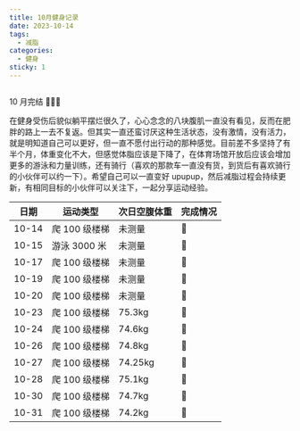 ```yaml
---
title: 10月健身记录
date: 2023-10-14
tags:
  - 减脂
categories:
  - 健身
sticky: 1
---
```


<img src="https://www.ohpooh.space/%E5%81%A5%E8%BA%AB%2Fechart%2F202310.png" alt="">

<!-- more -->

10 月完结 🎉🎉🎉

在健身受伤后貌似躺平摆烂很久了，心心念念的八块腹肌一直没有看见，反而在肥胖的路上一去不复返。但其实一直还蛮讨厌这种生活状态，没有激情，没有活力，就是明知道自己可以更好，但一直不愿付出行动的那种感觉。目前差不多坚持了有半个月，体重变化不大，但感觉体脂应该是下降了，在体育场馆开放后应该会增加更多的游泳和力量训练，还有骑行（喜欢的那款车一直没有货，到货后有喜欢骑行的小伙伴可以约一下）。希望自己可以一直变好 upupup，然后减脂过程会持续更新，有相同目标的小伙伴可以关注下，一起分享运动经验。

| 日期  | 运动类型      | 次日空腹体重 | 完成情况 |
| ----- | ------------- | ------------ | -------- |
| 10-14 | 爬 100 级楼梯 | 未测量       | :100:    |
| 10-15 | 游泳 3000 米  | 未测量       | :100:    |
| 10-17 | 爬 100 级楼梯 | 未测量       | :100:    |
| 10-19 | 爬 100 级楼梯 | 未测量       | :100:    |
| 10-20 | 爬 100 级楼梯 | 未测量       | :100:    |
| 10-23 | 爬 100 级楼梯 | 75.3kg       | :100:    |
| 10-24 | 爬 100 级楼梯 | 74.6kg       | :100:    |
| 10-26 | 爬 100 级楼梯 | 74.8kg       | :100:    |
| 10-27 | 爬 100 级楼梯 | 74.25kg      | :100:    |
| 10-28 | 爬 100 级楼梯 | 75.1kg       | :100:    |
| 10-30 | 爬 100 级楼梯 | 74.7kg       | :100:    |
| 10-31 | 爬 100 级楼梯 | 74.2kg       | :100:    |
